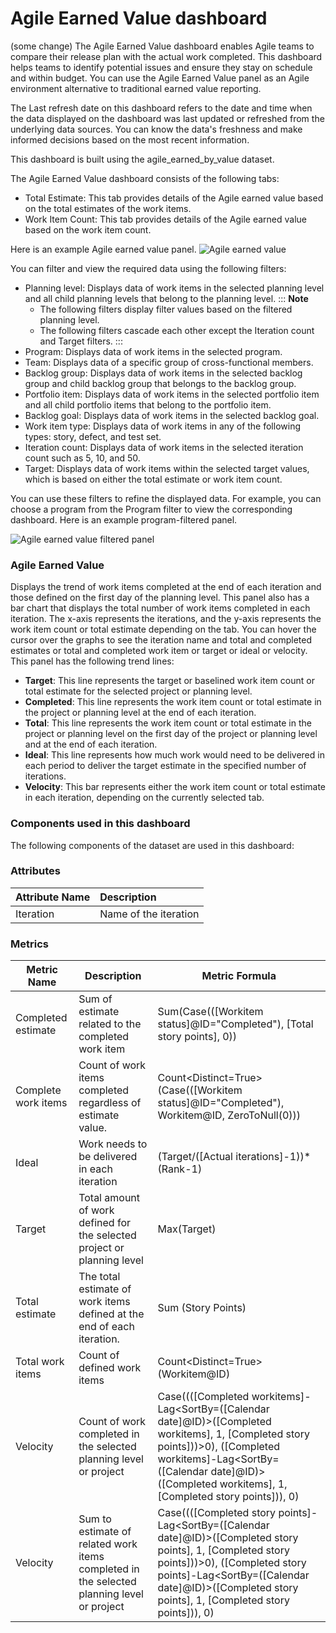# Agile Earned Value dashboard

(some change) The Agile Earned Value dashboard enables Agile teams to compare their release plan with the actual work completed. This dashboard helps teams to identify potential issues and ensure they stay on schedule and within budget. You can use the Agile Earned Value panel as an Agile environment alternative to traditional earned value reporting.

The Last refresh date on this dashboard refers to the date and time when the data displayed on the dashboard was last updated or refreshed from the underlying data sources. You can know the data's freshness and make informed decisions based on the most recent information.

This dashboard is built using the agile_earned_by_value dataset.

The Agile Earned Value dashboard consists of the following tabs:
- Total Estimate: This tab provides details of the Agile earned value based on the total estimates of the work items.
- Work Item Count: This tab provides details of the Agile earned value based on the work item count.


Here is an example Agile earned value panel.
![Agile earned value](images/agile_earned_value.PNG)

You can filter and view the required data using the following filters:

- Planning level: Displays data of work items in the selected planning level and all child planning levels that belong to the planning level.
::: **Note**
  - The following filters display filter values based on the filtered planning level.
  - The following filters cascade each other except the Iteration count and Target filters.
:::
- Program: Displays data of work items in the selected program.
- Team: Displays data of a specific group of cross-functional members.
- Backlog group: Displays data of work items in the selected backlog group and child backlog group that belongs to the backlog group.
- Portfolio item: Displays data of work items in the selected portfolio item and all child portfolio items that belong to the portfolio item.
- Backlog goal: Displays data of work items in the selected backlog goal.
- Work item type: Displays data of work items in any of the following types: story, defect, and test set.
-  Iteration count: Displays data of work items in the selected iteration count such as 5, 10, and 50.
-  Target: Displays data of work items within the selected target values, which is based on either the total estimate or work item count.
 
You can use these filters to refine the displayed data. For example, you can choose a program from the Program filter to view the corresponding dashboard. Here is an example program-filtered panel.

![Agile earned value filtered panel](images/agile_earned_value_filtered_panel.PNG)

### Agile Earned Value
Displays the trend of work items completed at the end of each iteration and those defined on the first day of the planning level. This panel also has a bar chart that displays the total number of work items completed in each iteration. The x-axis represents the iterations, and the y-axis represents the work item count or total estimate depending on the tab. You can hover the cursor over the graphs to see the iteration name and total and completed estimates or total and completed work item or target or ideal or velocity. This panel has the following trend lines:

- **Target**: This line represents the target or baselined work item count or total estimate for the selected project or planning level. 
- **Completed**: This line represents the work item count or total estimate in the project or planning level at the end of each iteration.
- **Total**: This line represents the work item count or total estimate in the project or planning level on the first day of the project or planning level and at the end of each iteration.
- **Ideal**: This line represents how much work would need to be delivered in each period to deliver the target estimate in the specified number of iterations.
- **Velocity**: This bar represents either the work item count or total estimate in each iteration, depending on the currently selected tab.

### Components used in this dashboard

The following components of the dataset are used in this dashboard:

### Attributes
| Attribute Name  | Description |
|:-------------|:------------|
|Iteration| Name of the iteration|

### Metrics
| Metric Name  | Description |Metric Formula|
|-------------|------------|-------------|
|Completed estimate|Sum of estimate related to the completed work item|Sum(Case(([Workitem status]@ID="Completed"), [Total story points], 0))|
|Complete work items|Count of work items completed regardless of estimate value.|Count<Distinct=True>(Case(([Workitem status]@ID="Completed"), Workitem@ID, ZeroToNull(0)))|
|Ideal|Work needs to be delivered in each iteration|(Target/([Actual iterations]-1))*(Rank-1)|
|Target|Total amount of work defined for the selected project or planning level|Max(Target)|
|Total estimate|The total estimate of work items defined at the end of each iteration.|Sum (Story Points)|
|Total work items|Count of defined work items|Count<Distinct=True>(Workitem@ID)|
|Velocity|Count of work completed in the selected planning level or project|Case((([Completed workitems]-Lag<SortBy=([Calendar date]@ID)>([Completed workitems], 1, [Completed story points]))>0), ([Completed workitems]-Lag<SortBy=([Calendar date]@ID)>([Completed workitems], 1, [Completed story points])), 0)|
|Velocity|Sum to estimate of related work items completed in the selected planning level or project|Case((([Completed story points]-Lag<SortBy=([Calendar date]@ID)>([Completed story points], 1, [Completed story points]))>0), ([Completed story points]-Lag<SortBy=([Calendar date]@ID)>([Completed story points], 1, [Completed story points])), 0)| 


